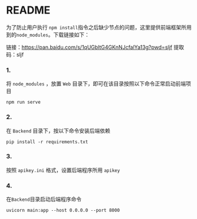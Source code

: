 # README

为了防止用户执行 `npm install`指令之后缺少节点的问题，这里提供前端框架所用到的`node_modules`。下载链接如下：

链接：https://pan.baidu.com/s/1qUGbltG4GKnNJcfalYa13g?pwd=sljf 
提取码：sljf 

### 1.
将 `node_modules` ，放置 `Web` 目录下，即可在该目录按照以下命令正常启动前端项目
```
npm run serve
```
### 2.
在 `Backend` 目录下，按以下命令安装后端依赖
```
pip install -r requirements.txt
```

### 3.
按照 `apikey.ini` 格式，设置后端程序所用 `apikey`

### 4.
在`Backend`目录启动后端程序命令
```
uvicorn main:app --host 0.0.0.0 --port 8000
```
